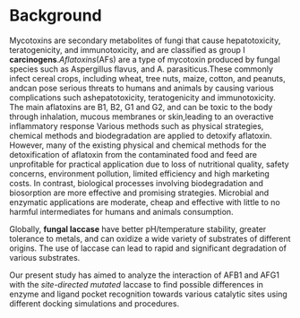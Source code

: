 # Background
Mycotoxins are secondary metabolites of fungi that cause hepatotoxicity, teratogenicity, and immunotoxicity, and are classified as group I **carcinogens**.*Aflatoxins*(AFs) are a type of mycotoxin produced by fungal species such as Aspergillus flavus, and A. parasiticus.These commonly infect cereal crops, including wheat, tree nuts, maize, cotton, and peanuts, andcan pose serious threats to humans and animals by causing various complications such ashepatotoxicity, teratogenicity and immunotoxicity. The main aflatoxins are B1, B2, G1 and G2, and can be toxic to the body through inhalation, mucous membranes or skin,leading to an overactive inflammatory response Various methods such as physical strategies, chemical methods and biodegradation are applied to detoxify aflatoxin. However, many of the existing physical and chemical methods for the detoxification of aflatoxin from the contaminated food and feed are unprofitable for practical application due to loss of nutritional quality, safety concerns, environment pollution, limited efficiency and high marketing costs. In contrast, biological processes involving biodegradation and biosorption are more effective and promising strategies. Microbial and enzymatic applications are moderate, cheap  and effective with little to no harmful intermediates for humans and animals consumption.

Globally, **fungal laccase** have better pH/temperature stability, greater tolerance to metals, and can oxidize a wide variety of substrates of different origins. The use of laccase can lead to rapid and significant degradation of various substrates.

Our present study has aimed to analyze the interaction of AFB1 and AFG1 with the *site-directed mutated* laccase to find possible differences in enzyme and ligand pocket recognition towards various catalytic sites using different docking simulations and procedures. 




